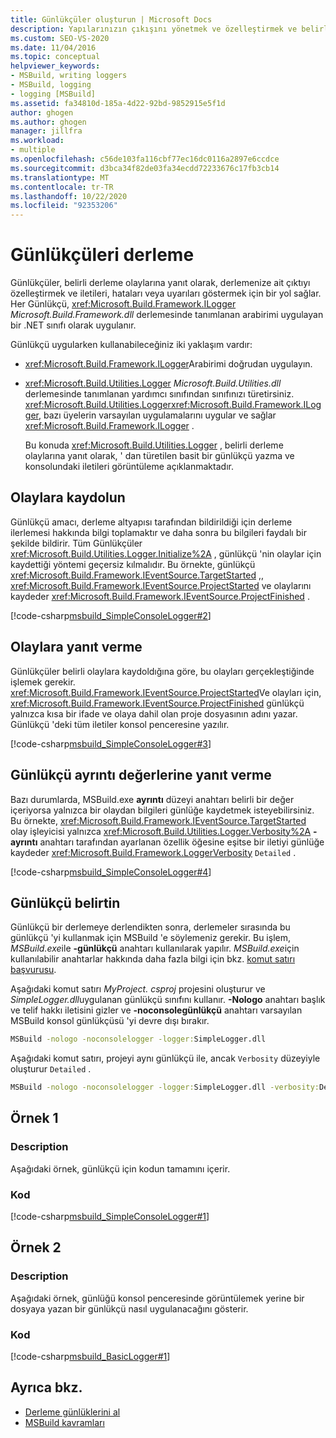 ```yaml
---
title: Günlükçüler oluşturun | Microsoft Docs
description: Yapılarınızın çıkışını yönetmek ve özelleştirmek ve belirli derleme olaylarına yanıt olarak iletileri, hataları veya uyarıları göstermek için MSBuild Günlükçüleri kullanın.
ms.custom: SEO-VS-2020
ms.date: 11/04/2016
ms.topic: conceptual
helpviewer_keywords:
- MSBuild, writing loggers
- MSBuild, logging
- logging [MSBuild]
ms.assetid: fa34810d-185a-4d22-92bd-9852915e5f1d
author: ghogen
ms.author: ghogen
manager: jillfra
ms.workload:
- multiple
ms.openlocfilehash: c56de103fa116cbf77ec16dc0116a2897e6ccdce
ms.sourcegitcommit: d3bca34f82de03fa34ecdd72233676c17fb3cb14
ms.translationtype: MT
ms.contentlocale: tr-TR
ms.lasthandoff: 10/22/2020
ms.locfileid: "92353206"
---
```

# <a name="build-loggers"></a>Günlükçüleri derleme

Günlükçüler, belirli derleme olaylarına yanıt olarak, derlemenize ait çıktıyı özelleştirmek ve iletileri, hataları veya uyarıları göstermek için bir yol sağlar. Her Günlükçü, <xref:Microsoft.Build.Framework.ILogger> *Microsoft.Build.Framework.dll* derlemesinde tanımlanan arabirimi uygulayan bir .NET sınıfı olarak uygulanır.

Günlükçü uygularken kullanabileceğiniz iki yaklaşım vardır:

- <xref:Microsoft.Build.Framework.ILogger>Arabirimi doğrudan uygulayın.
- <xref:Microsoft.Build.Utilities.Logger> *Microsoft.Build.Utilities.dll* derlemesinde tanımlanan yardımcı sınıfından sınıfınızı türetirsiniz. <xref:Microsoft.Build.Utilities.Logger><xref:Microsoft.Build.Framework.ILogger>, bazı üyelerin varsayılan uygulamalarını uygular ve sağlar <xref:Microsoft.Build.Framework.ILogger> .

  Bu konuda <xref:Microsoft.Build.Utilities.Logger> , belirli derleme olaylarına yanıt olarak, ' dan türetilen basit bir günlükçü yazma ve konsolundaki iletileri görüntüleme açıklanmaktadır.

## <a name="register-for-events"></a>Olaylara kaydolun

Günlükçü amacı, derleme altyapısı tarafından bildirildiği için derleme ilerlemesi hakkında bilgi toplamaktır ve daha sonra bu bilgileri faydalı bir şekilde bildirir. Tüm Günlükçüler <xref:Microsoft.Build.Utilities.Logger.Initialize%2A> , günlükçü 'nin olaylar için kaydettiği yöntemi geçersiz kılmalıdır. Bu örnekte, günlükçü <xref:Microsoft.Build.Framework.IEventSource.TargetStarted> ,, <xref:Microsoft.Build.Framework.IEventSource.ProjectStarted> ve olaylarını kaydeder <xref:Microsoft.Build.Framework.IEventSource.ProjectFinished> .

[!code-csharp[msbuild_SimpleConsoleLogger#2](../msbuild/codesnippet/CSharp/build-loggers_1.cs)]

## <a name="respond-to-events"></a>Olaylara yanıt verme

Günlükçüler belirli olaylara kaydoldığına göre, bu olayları gerçekleştiğinde işlemek gerekir. <xref:Microsoft.Build.Framework.IEventSource.ProjectStarted>Ve olayları için, <xref:Microsoft.Build.Framework.IEventSource.ProjectFinished> günlükçü yalnızca kısa bir ifade ve olaya dahil olan proje dosyasının adını yazar. Günlükçü 'deki tüm iletiler konsol penceresine yazılır.

[!code-csharp[msbuild_SimpleConsoleLogger#3](../msbuild/codesnippet/CSharp/build-loggers_2.cs)]

## <a name="respond-to-logger-verbosity-values"></a>Günlükçü ayrıntı değerlerine yanıt verme

Bazı durumlarda, MSBuild.exe **ayrıntı** düzeyi anahtarı belirli bir değer içeriyorsa yalnızca bir olaydan bilgileri günlüğe kaydetmek isteyebilirsiniz. Bu örnekte, <xref:Microsoft.Build.Framework.IEventSource.TargetStarted> olay işleyicisi yalnızca <xref:Microsoft.Build.Utilities.Logger.Verbosity%2A> **-ayrıntı** anahtarı tarafından ayarlanan özellik öğesine eşitse bir iletiyi günlüğe kaydeder <xref:Microsoft.Build.Framework.LoggerVerbosity> `Detailed` .

[!code-csharp[msbuild_SimpleConsoleLogger#4](../msbuild/codesnippet/CSharp/build-loggers_3.cs)]

## <a name="specify-a-logger"></a>Günlükçü belirtin

Günlükçü bir derlemeye derlendikten sonra, derlemeler sırasında bu günlükçü 'yi kullanmak için MSBuild 'e söylemeniz gerekir. Bu işlem, *MSBuild.exe*ile **-günlükçü** anahtarı kullanılarak yapılır. *MSBuild.exe*için kullanılabilir anahtarlar hakkında daha fazla bilgi için bkz. [komut satırı başvurusu](../msbuild/msbuild-command-line-reference.md).

Aşağıdaki komut satırı *MyProject. csproj* projesini oluşturur ve *SimpleLogger.dll*uygulanan günlükçü sınıfını kullanır. **-Nologo** anahtarı başlık ve telif hakkı iletisini gizler ve **-noconsolegünlükçü** anahtarı varsayılan MSBuild konsol günlükçüsü 'yi devre dışı bırakır.

```cmd
MSBuild -nologo -noconsolelogger -logger:SimpleLogger.dll
```

Aşağıdaki komut satırı, projeyi aynı günlükçü ile, ancak `Verbosity` düzeyiyle oluşturur `Detailed` .

```cmd
MSBuild -nologo -noconsolelogger -logger:SimpleLogger.dll -verbosity:Detailed
```

## <a name="example-1"></a>Örnek 1

### <a name="description"></a>Description

Aşağıdaki örnek, günlükçü için kodun tamamını içerir.

### <a name="code"></a>Kod

[!code-csharp[msbuild_SimpleConsoleLogger#1](../msbuild/codesnippet/CSharp/build-loggers_4.cs)]

## <a name="example-2"></a>Örnek 2

### <a name="description"></a>Description

Aşağıdaki örnek, günlüğü konsol penceresinde görüntülemek yerine bir dosyaya yazan bir günlükçü nasıl uygulanacağını gösterir.

### <a name="code"></a>Kod

[!code-csharp[msbuild_BasicLogger#1](../msbuild/codesnippet/CSharp/build-loggers_5.cs)]

## <a name="see-also"></a>Ayrıca bkz.

- [Derleme günlüklerini al](../msbuild/obtaining-build-logs-with-msbuild.md)
- [MSBuild kavramları](../msbuild/msbuild-concepts.md)
